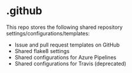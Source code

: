 # .github
This repo stores the following shared repository settings/configurations/templates:
- Issue and pull request templates on GitHub
- Shared flake8 settings
- Shared configurations for Azure Pipelines
- Shared configurations for Travis (deprecated)
